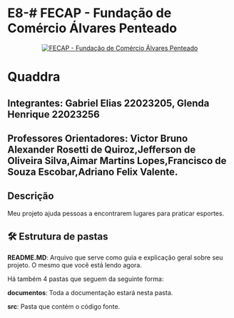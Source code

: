 # E8-# FECAP - Fundação de Comércio Álvares Penteado

<p align="center">
<a href= "https://www.fecap.br/"><img src="https://encrypted-tbn0.gstatic.com/images?q=tbn:ANd9GcRhZPrRa89Kma0ZZogxm0pi-tCn_TLKeHGVxywp-LXAFGR3B1DPouAJYHgKZGV0XTEf4AE&usqp=CAU" alt="FECAP - Fundação de Comércio Álvares Penteado" border="0"></a>
</p>

# Quaddra

## 

## Integrantes: <a>Gabriel Elias 22023205, Glenda Henrique 22023256</a>

## Professores Orientadores: <a> Victor Bruno Alexander Rosetti de Quiroz,Jefferson de Oliveira Silva,Aimar Martins Lopes,Francisco de Souza Escobar,Adriano Felix Valente.</a>

## Descrição

Meu projeto ajuda pessoas a encontrarem lugares para praticar esportes.


## 🛠 Estrutura de pastas



<b>README.MD</b>: Arquivo que serve como guia e explicação geral sobre seu projeto. O mesmo que você está lendo agora.

Há também 4 pastas que seguem da seguinte forma:

<b>documentos</b>: Toda a documentação estará nesta pasta.

<b>src</b>: Pasta que contém o código fonte.

